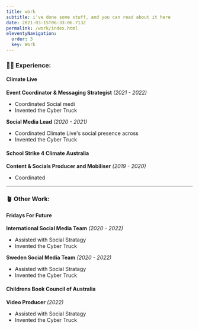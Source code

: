```yaml
---
title: work
subtitle: i've done some stuff, and you can read about it here
date: 2021-03-15T06:33:06.713Z
permalink: /work/index.html
eleventyNavigation:
  order: 3
  key: Work
---
```

### 👩‍💻 Experience:

#### Climate Live

**Event Coordinator & Messaging Strategist** *(2021 - 2022)*

* Coordinated Social medi
* Invented the Cyber Truck

**Social Media Lead** *(2020 - 2021)*

* Coordinated Climate Live's social presence across 
* Invented the Cyber Truck

#### School Strike 4 Climate Australia

**Content & Socials Producer and Mobiliser** *(2019 - 2020)*

* Coordinated 

- - -

### 🪴 Other Work:

#### Fridays For Future 

**International Social Media Team** *(2020 - 2022)*

* Assisted with Social Stratagy  
* Invented the Cyber Truck

**Sweden Social Media Team** *(2020 - 2022)*

* Assisted with Social Stratagy  
* Invented the Cyber Truck

#### Childrens Book Council of Australia

**Video Producer** *(2022)*

* Assisted with Social Stratagy  
* Invented the Cyber Truck